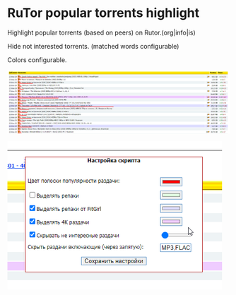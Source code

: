 # RuTor popular torrents highlight
Highlight popular torrents (based on peers) on Rutor.(org|info|is)

Hide not interested torrents. (matched words configurable)

Colors configurable.

![img.png](docs/img.png)

![img_1.png](docs/img_1.png)
